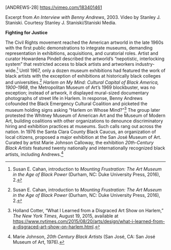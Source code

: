 \[ANDREWS-2B\] <https://vimeo.com/183401461>

Excerpt from *An Interview with Benny Andrews*, 2003. Video by Stanley J. Staniski. Courtesy Stanley J. Staniski/Staniski Media.

**Fighting for Justice**

The Civil Rights movement reached the American artworld in the late 1960s with the first public demonstrations to integrate museums, demanding representation in exhibitions, acquisitions, and curatorial roles. Artist and curator Howardena Pindell described the artworld’s “nepotistic, interlocking system” that restricted access to black artists and artworkers industry-wide.[^1] Until 1967, only a dozen museum exhibitions had featured the work of black artists with the exception of exhibitions at historically black colleges and universities.[^2] *Harlem on My Mind: Cultural Capital of Black America, 1900–1968*, the Metropolitan Museum of Art’s 1969 blockbuster, was no exception; instead of artwork, it displayed mural-sized documentary photographs of street life in Harlem. In response, Benny Andrews cofounded the Black Emergency Cultural Coalition and picketed the museum holding signs asking “Harlem on Whose Mind?”[^3] The group later protested the Whitney Museum of American Art and the Museum of Modern Art, building coalitions with other organizations to denounce discriminatory hiring and exhibition practices at museums. Such calls rang out across the nation. In 1976 the Santa Clara County Black Caucus, an organization of local citizens, proposed a major exhibition at the San José Museum of Art. Curated by artist Marie Johnson Calloway, the exhibition *20th-Century Black Artists* featured twenty nationally and internationally recognized black artists, including Andrews.[^4]

[^1]: Susan E. Cahan, introduction to *Mounting Frustration: The Art Museum in the Age of Black Power* (Durham, NC: Duke University Press, 2016), 2.

[^2]: Susan E. Cahan, introduction to *Mounting Frustration: The Art Museum in the Age of Black Power* (Durham, NC: Duke University Press, 2016), 2.

[^3]: Holland Cotter, “What I Learned from a Disgraced Art Show on Harlem,” *The New York Times*, August 19, 2015, available at https://www.nytimes.com/2015/08/20/arts/design/what-i-learned-from-a-disgraced-art-show-on-harlem.html.

[^4]: Marie Johnson, *20th Century Black Artists* (San José, CA: San José Museum of Art, 1976).
